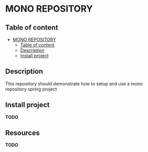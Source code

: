 # MONO REPOSITORY

## Table of content

<!-- TOC -->

* [MONO REPOSITORY](#mono-repository)
    * [Table of content](#table-of-content)
    * [Description](#description)
    * [Install project](#install-project)

<!-- TOC -->

## Description

This repository should demonstrate how to setup and use a mono repository spring project

## Install project

**TODO**

## Resources

**TODO**